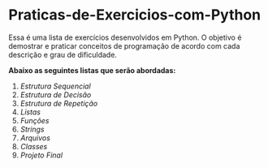 # Praticas-de-Exercicios-com-Python

Essa é uma lista de exercícios desenvolvidos em Python. O objetivo é demostrar e praticar conceitos de programação de acordo com cada descrição e grau de dificuldade.

**Abaixo as seguintes listas que serão abordadas:**

1. *Estrutura Sequencial*
2. *Estrutura de Decisão*
3. *Estrutura de Repetição*
4. *Listas*
5. *Funções*
6. *Strings*
7. *Arquivos*
8. *Classes*
9. *Projeto Final*
